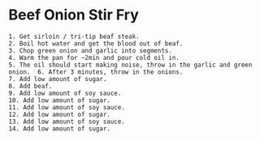 # Beef Onion Stir Fry
	1. Get sirloin / tri-tip beaf steak.
	2. Boil hot water and get the blood out of beaf. 
	3. Chop green onion and garlic into segments.
	4. Warm the pan for ~2min and pour cold oil in.
	5. The oil should start making noise, throw in the garlic and green onion.	6. After 3 minutes, throw in the onions. 
	7. Add low amount of sugar. 
	8. Add beaf.
	9. Add low amount of soy sauce.
	10. Add low amount of sugar.
	11. Add low amount of soy sauce.
	12. Add low amount of sugar.
	13. Add low amount of soy sauce.
	14. Add low amount of sugar.
